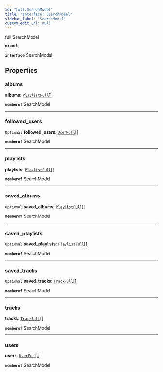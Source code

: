 ```yaml
---
id: "full.SearchModel"
title: "Interface: SearchModel"
sidebar_label: "SearchModel"
custom_edit_url: null
---
```


[full](../namespaces/full.md).SearchModel

**`export`**

**`interface`** SearchModel

## Properties

### albums

 **albums**: [`PlaylistFull`](full.PlaylistFull.md)[]

**`memberof`** SearchModel

___

### followed\_users

 `Optional` **followed\_users**: [`UserFull`](full.UserFull.md)[]

**`memberof`** SearchModel

___

### playlists

 **playlists**: [`PlaylistFull`](full.PlaylistFull.md)[]

**`memberof`** SearchModel

___

### saved\_albums

 `Optional` **saved\_albums**: [`PlaylistFull`](full.PlaylistFull.md)[]

**`memberof`** SearchModel

___

### saved\_playlists

 `Optional` **saved\_playlists**: [`PlaylistFull`](full.PlaylistFull.md)[]

**`memberof`** SearchModel

___

### saved\_tracks

 `Optional` **saved\_tracks**: [`TrackFull`](full.TrackFull.md)[]

**`memberof`** SearchModel

___

### tracks

 **tracks**: [`TrackFull`](full.TrackFull.md)[]

**`memberof`** SearchModel

___

### users

 **users**: [`UserFull`](full.UserFull.md)[]

**`memberof`** SearchModel
